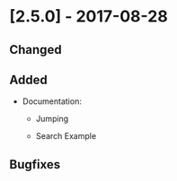 # [2.5.0] - 2017-08-28

## Changed

## Added

- Documentation:

    - Jumping
    
    - Search Example

## Bugfixes
